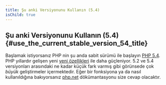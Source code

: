 ```yaml
---
title: Şu anki Versiyonunu Kullanın (5.4)
isChild: true
---
```


## Şu anki Versiyonunu Kullanın (5.4) {#use_the_current_stable_version_54_title}

Başlamak istiyorsanız PHP nin şu anda sabit sürümü ile başlayın [PHP 5.4][php-release]. PHP yıllardır gelişen yeni [yeni özellikleri](#language_highlights) ile daha güçleniyor. 5.2 ve 5.4 versiyonları arasındaki ne kadar küçük fark varmış gibi görünsede çok _büyük_ geliştirmeler içermektedir. Eğer bir fonksiyona ya da nasıl kullanıldığına bakıyorsanız [php.net][php-docs] dökümantasyonu size cevap olacaktır.

[php-release]: http://www.php.net/downloads.php
[php-docs]: http://www.php.net/manual/en/
